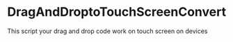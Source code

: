 # DragAndDroptoTouchScreenConvert
This script your drag and drop code work on touch screen on devices

